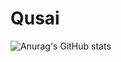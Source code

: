 # Qusai
![Anurag's GitHub stats](https://github-readme-stats.vercel.app/api?username=anuraghazra&count_private=true&show_icons=true)


